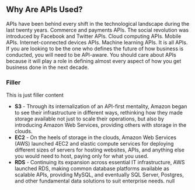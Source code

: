## Why Are APIs Used? 
APIs have been behind every shift in the technological landscape during the last twenty years. Commerce and payments APIs. The social revolution was introduced by Facebook and Twitter APIs. Cloud computing APIs. Mobile APIs. Internet-connected devices APIs. Machine learning APIs. It is all APIs. If you are looking to be the one who defines the future of how business is conducted, you will need to be API-aware. You should care about APIs because it will play a role in defining almost every aspect of how you get business done in the next decade. 

### Filler 
This is just filler content 

- **S3** - Through its internalization of an API-first mentality, Amazon began to see their infrastructure in different ways, rethinking how they made storage available not just to scale their operations, but also by introducing Amazon Web Services, providing others with storage in the clouds. 
- **EC2** - On the heels of storage in the clouds, Amazon Web Services (AWS) launched 4EC2 and elastic compute services for deploying different sizes of servers for hosting websites, APIs, and anything else you would need to host, paying only for what you used. 
- **RDS** - Continuing its expansion across essential IT infrastructure, AWS launched RDS, making common database platforms available as scalable APIs, providing MySQL, and eventually SQL Server, Postgres, and other fundamental data solutions to suit enterprise needs. 
null 
 
